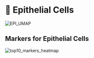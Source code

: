 # 🧬 Epithelial Cells
![EPI_UMAP](https://github.com/user-attachments/assets/7d2074f7-ae7a-4a1a-a9e5-fd7c5e5421bd)

## Markers for Epithelial Cells
![top10_markers_heatmap](https://github.com/user-attachments/assets/733ecf7e-32ae-45f5-82f6-299f1c2a4524)




